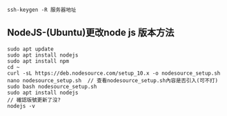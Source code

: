 ```
ssh-keygen -R 服务器地址
```



## NodeJS-(Ubuntu)更改node js 版本方法

```
sudo apt update
sudo apt install nodejs
sudo apt install npm
cd ~
curl -sL https://deb.nodesource.com/setup_10.x -o nodesource_setup.sh
nano nodesource_setup.sh  // 查看nodesource_setup.sh內容是否引入(可不打)
sudo bash nodesource_setup.sh
sudo apt install nodejs
// 確認版號更新了沒?
nodejs -v 
```

